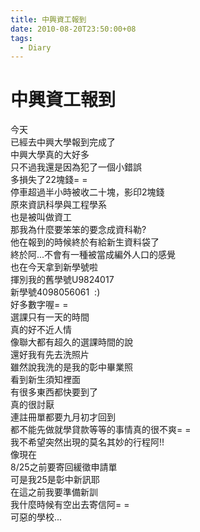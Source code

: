```yaml
---
title: 中興資工報到
date: 2010-08-20T23:50:00+08
tags:
  - Diary
---
```

# 中興資工報到

今天  
已經去中興大學報到完成了  
中興大學真的大好多  
只不過我還是因為犯了一個小錯誤  
多損失了22塊錢= =  
停車超過半小時被收二十塊，影印2塊錢  
原來資訊科學與工程學系  
也是被叫做資工  
那我為什麼要笨笨的要念成資科勒?  
他在報到的時候終於有給新生資料袋了  
終於阿...不會有一種被當成編外人口的感覺  
也在今天拿到新學號啦  
揮別我的舊學號U9824017  
新學號4098056061  :)  
好多數字喔= =  
選課只有一天的時間  
真的好不近人情  
像聯大都有超久的選課時間的說  
還好我有先去洗照片  
雖然說我洗的是我的彰中畢業照  
看到新生須知裡面  
有很多東西都快要到了  
真的很討厭  
連註冊單都要九月初才回到  
都不能先做就學貸款等等的事情真的很不爽= =  
我不希望突然出現的莫名其妙的行程阿!!  
像現在  
8/25之前要寄回緩徵申請單  
可是我25是彰中新訊耶  
在這之前我要準備新訓  
我什麼時候有空出去寄信阿= =  
可惡的學校...
